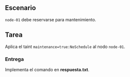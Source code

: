 ## Escenario
`node-01` debe reservarse para mantenimiento.

## Tarea
Aplica el taint `maintenance=true:NoSchedule` al nodo `node-01`.

### Entrega
Implementa el comando en **respuesta.txt**.
